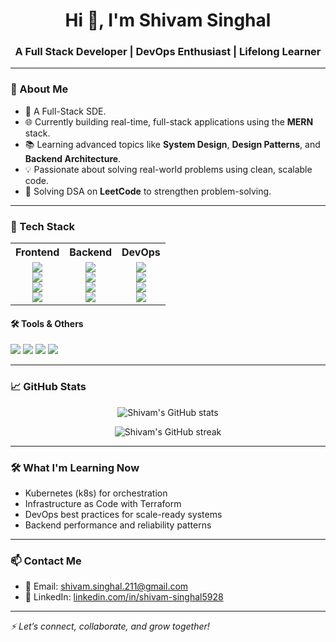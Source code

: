 <h1 align="center">Hi 👋, I'm Shivam Singhal</h1>
<h3 align="center">A Full Stack Developer | DevOps Enthusiast | Lifelong Learner</h3>

---

### 🚀 About Me

- 🎯 A Full-Stack SDE.
- 🌐 Currently building real-time, full-stack applications using the **MERN** stack.
- 📚 Learning advanced topics like **System Design**, **Design Patterns**, and **Backend Architecture**.
- 💡 Passionate about solving real-world problems using clean, scalable code.
- 🧠 Solving DSA on **LeetCode** to strengthen problem-solving.

---

### 🚀 Tech Stack

<table>
  <tr>
    <th align="center">Frontend</th>
    <th align="center">Backend</th>
    <th align="center">DevOps</th>
  </tr>
  <tr>
    <td align="center">
      <img src="https://img.shields.io/badge/HTML5-E34F26?style=for-the-badge&logo=html5&logoColor=white" /><br>
      <img src="https://img.shields.io/badge/CSS3-1572B6?style=for-the-badge&logo=css3&logoColor=white" /><br>
      <img src="https://img.shields.io/badge/Tailwind_CSS-38B2AC?style=for-the-badge&logo=tailwind-css&logoColor=white" /><br>
      <img src="https://img.shields.io/badge/React-20232A?style=for-the-badge&logo=react&logoColor=61DAFB" />
    </td>
    <td align="center">
      <img src="https://img.shields.io/badge/Node.js-339933?style=for-the-badge&logo=nodedotjs&logoColor=white" /><br>
      <img src="https://img.shields.io/badge/Express.js-000000?style=for-the-badge&logo=express&logoColor=white" /><br>
      <img src="https://img.shields.io/badge/MongoDB-47A248?style=for-the-badge&logo=mongodb&logoColor=white" /><br>
      <img src="https://img.shields.io/badge/TypeScript-3178C6?style=for-the-badge&logo=typescript&logoColor=white" />
    </td>
    <td align="center">
      <img src="https://img.shields.io/badge/Docker-2496ED?style=for-the-badge&logo=docker&logoColor=white" /><br>
      <img src="https://img.shields.io/badge/Appwrite-F02E65?style=for-the-badge&logo=appwrite&logoColor=white" /><br>
      <img src="https://img.shields.io/badge/Kubernetes-326CE5?style=for-the-badge&logo=kubernetes&logoColor=white" /><br>
      <img src="https://img.shields.io/badge/AWS-232F3E?style=for-the-badge&logo=amazonaws&logoColor=white" />
    </td>
  </tr>
</table>


#### 🛠️ Tools & Others
<p>
  <img src="https://img.shields.io/badge/VS Code-007ACC?style=for-the-badge&logo=visualstudiocode&logoColor=white" />
  <img src="https://img.shields.io/badge/Postman-FF6C37?style=for-the-badge&logo=postman&logoColor=white" />
  <img src="https://img.shields.io/badge/Figma-F24E1E?style=for-the-badge&logo=figma&logoColor=white" />
  <img src="https://img.shields.io/badge/Git-F05032?style=for-the-badge&logo=git&logoColor=white" />
</p>

---

### 📈 GitHub Stats

<p align="center">
  <img src="https://github-readme-stats.vercel.app/api?username=shivam-droid&show_icons=true&theme=radical" alt="Shivam's GitHub stats" />
</p>
<p align="center">
  <img src="https://github-readme-streak-stats.herokuapp.com?user=shivam-droid&theme=radical&date_format=M%20j%5B%2C%20Y%5D" alt="Shivam's GitHub streak" />
</p>

---

### 🛠️ What I'm Learning Now

- Kubernetes (k8s) for orchestration  
- Infrastructure as Code with Terraform  
- DevOps best practices for scale-ready systems  
- Backend performance and reliability patterns

---

### 📫 Contact Me

- 📧 Email: [shivam.singhal.211@gmail.com](mailto:shivam.singhal.211@gmail.com)
- 💼 LinkedIn: [linkedin.com/in/shivam-singhal5928](https://www.linkedin.com/in/shivam-singhal5928/)

---

_⚡ Let’s connect, collaborate, and grow together!_

